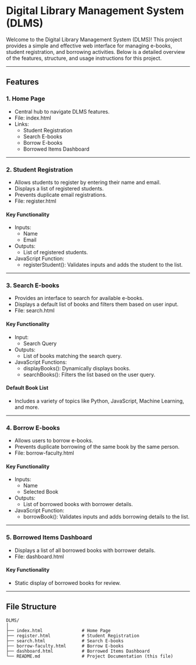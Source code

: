 # Digital Library Management System (DLMS)

Welcome to the Digital Library Management System (DLMS)! This project provides a simple and effective web interface for managing e-books, student registration, and borrowing activities. Below is a detailed overview of the features, structure, and usage instructions for this project.

---

## Features

### 1. Home Page
- Central hub to navigate DLMS features.
- File: index.html
- Links:
  - Student Registration
  - Search E-books
  - Borrow E-books
  - Borrowed Items Dashboard

---

### 2. Student Registration
- Allows students to register by entering their name and email.
- Displays a list of registered students.
- Prevents duplicate email registrations.
- File: register.html

#### Key Functionality
- Inputs:
  - Name
  - Email
- Outputs:
  - List of registered students.
- JavaScript Function:
  - registerStudent(): Validates inputs and adds the student to the list.

---

### 3. Search E-books
- Provides an interface to search for available e-books.
- Displays a default list of books and filters them based on user input.
- File: search.html

#### Key Functionality
- Input:
  - Search Query
- Outputs:
  - List of books matching the search query.
- JavaScript Functions:
  - displayBooks(): Dynamically displays books.
  - searchBooks(): Filters the list based on the user query.

#### Default Book List
- Includes a variety of topics like Python, JavaScript, Machine Learning, and more.

---

### 4. Borrow E-books
- Allows users to borrow e-books.
- Prevents duplicate borrowing of the same book by the same person.
- File: borrow-faculty.html

#### Key Functionality
- Inputs:
  - Name
  - Selected Book
- Outputs:
  - List of borrowed books with borrower details.
- JavaScript Function:
  - borrowBook(): Validates inputs and adds borrowing details to the list.

---

### 5. Borrowed Items Dashboard
- Displays a list of all borrowed books with borrower details.
- File: dashboard.html

#### Key Functionality
- Static display of borrowed books for review.

---

## File Structure

```plaintext
DLMS/
│
├── index.html               # Home Page
├── register.html            # Student Registration
├── search.html              # Search E-books
├── borrow-faculty.html      # Borrow E-books
├── dashboard.html           # Borrowed Items Dashboard
└── README.md                # Project Documentation (this file)

